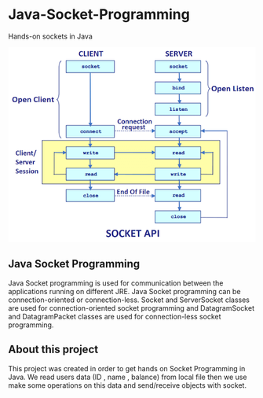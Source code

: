 # Java-Socket-Programming
Hands-on sockets in Java


 ![Credit: Javatpoint](socket-programming.png)

## Java Socket Programming

Java Socket programming is used for communication between the applications running on different JRE.
Java Socket programming can be connection-oriented or connection-less.
Socket and ServerSocket classes are used for connection-oriented socket programming and DatagramSocket and DatagramPacket classes are used for connection-less socket programming.

## About this project 

This project was created in order to get hands on Socket Programming in Java. We read users data (ID , name , balance) from local file then we use make some operations on this data and send/receive objects with socket.

